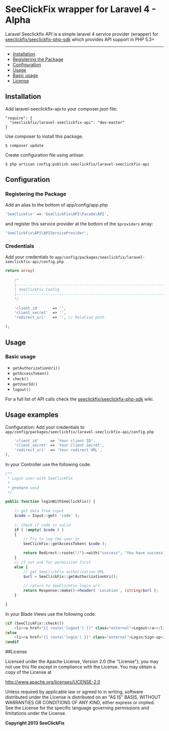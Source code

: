 # SeeClickFix wrapper for Laravel 4 - Alpha

Laravel Seeclickfix API is a simple laravel 4 service provider (wrapper) for [seeclickfix/seeclickfix-php-sdk]( https://github.com/seeclickfix/seeclickfix-php-sdk) 
which provides API support in PHP 5.3+

---
 
- [Installation](#installation)
- [Registering the Package](#registering-the-package)
- [Configuration](#configuration)
- [Usage](#usage)
- [Basic usage](#basic-usage)
- [License](#license)

## Installation

Add laravel-seeclickfix-api to your composer.json file:

```
"require": {
  "seeclickfix/laravel-seeclickfix-api": "dev-master"
}
```

Use composer to install this package.

```
$ composer update
```

Create configuration file using artisan

```
$ php artisan config:publish seeclickfix/laravel-seeclickfix-api
```

## Configuration

### Registering the Package

Add an alias to the bottom of app/config/app.php

```php
'SeeClickFix' => 'SeeClickFix\API\Facade\API',
```

and register this service provider at the bottom of the `$providers` array:

```php
'SeeClickFix\API\APIServiceProvider',
```

### Credentials

Add your credentials to ``app/config/packages/seeclickfix/laravel-seeclickfix-api/config.php``

```php
return array( 
	
	/*
	|--------------------------------------------------------------------------
	| SeeClickFix Config
	|--------------------------------------------------------------------------
	*/

    'client_id'      => '',
    'client_secret'  => '',
    'redirect_uri'   => '', // Relative path

);
```

## Usage

### Basic usage

 - `getAuthorizationUri()`
 - `getAccessToken()`
 - `check()`
 - `getUserId()`
 - `logout()`

For a full list of API calls check the [seeclickfix/seeclickfix-php-sdk]( https://github.com/seeclickfix/seeclickfix-php-sdk/wiki) wiki. 

## Usage examples

Configuration:
Add your credentials to ``app/config/packages/seeclickfix/laravel-seeclickfix-api/config.php``

```php
    'client_id'     => 'Your client ID',
    'client_secret' => 'Your Client Secret',
    'redirect_uri'  => 'Your redirect URL',
),	
```
In your Controller use the following code:

```php
/**
 * Login user with SeeClickFix
 *
 * @return void
 */

public function loginWithSeeClickFix() {
	
	// get data from input
	$code = Input::get( 'code' );
	
	// check if code is valid
	if ( !empty( $code ) ) 
	{
		// Try to log the user in
        SeeClickFix::getAccessToken( $code );

		return Redirect::route("/")->with("success", "You have successfully logged in.");
	}
	// if not ask for permission first
	else {
		// get SeeClickFix authorization URL
		$url = SeeClickFix::getAuthorizationUri();
		
		// return to SeeClickFix login url
		return Response::make()->header( 'Location', (string)$url );
	}

}
```

In your Blade Views use the following code:

```php
@if (SeeClickFix::check())
	<li><a href="{{ route('logout') }}" class="external">Logout</a></li>
@else
	<li><a href="{{ route('login') }}" class="external">Login/Sign-up</a></li>
@endif
```

##License

Licensed under the Apache License, Version 2.0 (the "License"); you may not use this file except in compliance with the License. You may obtain a copy of the License at

http://www.apache.org/licenses/LICENSE-2.0

Unless required by applicable law or agreed to in writing, software distributed under the License is distributed on an "AS IS" BASIS, WITHOUT WARRANTIES OR CONDITIONS OF ANY KIND, either express or implied. See the License for the specific language governing permissions and limitations under the License.

**Copyright 2013 SeeClickFix**